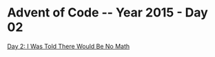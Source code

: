 # Advent of Code -- Year 2015 - Day 02

[Day 2: I Was Told There Would Be No Math](https://adventofcode.com/2015/day/2)

